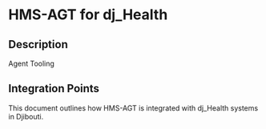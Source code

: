 # HMS-AGT for dj_Health

## Description

Agent Tooling

## Integration Points

This document outlines how HMS-AGT is integrated with dj_Health systems in Djibouti.
